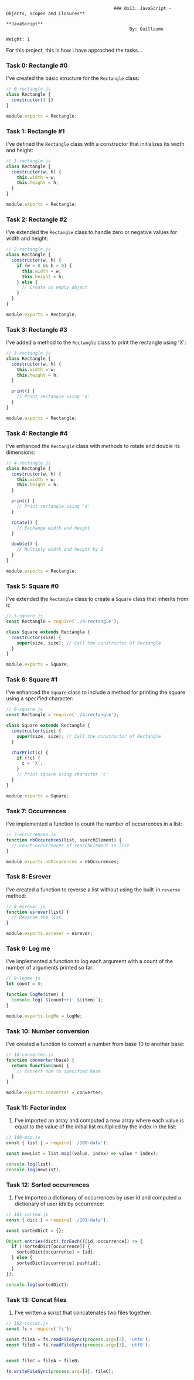                                              ### 0x13. JavaScript - Objects, Scopes and Closures**
                                                                **JavaScript** 
                                                   By: Guillaume
                                                                               Weight: 1


 For this project, this is how i have approched the tasks...



### Task 0: Rectangle #0
I've created the basic structure for the `Rectangle` class:
```javascript
// 0-rectangle.js
class Rectangle {
  constructor() {}
}

module.exports = Rectangle;
```

### Task 1: Rectangle #1
I've defined the `Rectangle` class with a constructor that initializes its width and height:
```javascript
// 1-rectangle.js
class Rectangle {
  constructor(w, h) {
    this.width = w;
    this.height = h;
  }
}

module.exports = Rectangle;
```

### Task 2: Rectangle #2
I've extended the `Rectangle` class to handle zero or negative values for width and height:
```javascript
// 2-rectangle.js
class Rectangle {
  constructor(w, h) {
    if (w > 0 && h > 0) {
      this.width = w;
      this.height = h;
    } else {
      // Create an empty object
    }
  }
}

module.exports = Rectangle;
```

### Task 3: Rectangle #3
I've added a method to the `Rectangle` class to print the rectangle using 'X':
```javascript
// 3-rectangle.js
class Rectangle {
  constructor(w, h) {
    this.width = w;
    this.height = h;
  }

  print() {
    // Print rectangle using 'X'
  }
}

module.exports = Rectangle;
```

### Task 4: Rectangle #4
I've enhanced the `Rectangle` class with methods to rotate and double its dimensions:
```javascript
// 4-rectangle.js
class Rectangle {
  constructor(w, h) {
    this.width = w;
    this.height = h;
  }

  print() {
    // Print rectangle using 'X'
  }

  rotate() {
    // Exchange width and height
  }

  double() {
    // Multiply width and height by 2
  }
}

module.exports = Rectangle;
```

### Task 5: Square #0
I've extended the `Rectangle` class to create a `Square` class that inherits from it:
```javascript
// 5-square.js
const Rectangle = require('./4-rectangle');

class Square extends Rectangle {
  constructor(size) {
    super(size, size); // Call the constructor of Rectangle
  }
}

module.exports = Square;
```

### Task 6: Square #1
I've enhanced the `Square` class to include a method for printing the square using a specified character:
```javascript
// 6-square.js
const Rectangle = require('./4-rectangle');

class Square extends Rectangle {
  constructor(size) {
    super(size, size); // Call the constructor of Rectangle
  }

  charPrint(c) {
    if (!c) {
      c = 'X';
    }
    // Print square using character 'c'
  }
}

module.exports = Square;
```

### Task 7: Occurrences
I've implemented a function to count the number of occurrences in a list:
```javascript
// 7-occurrences.js
function nbOccurences(list, searchElement) {
  // Count occurrences of searchElement in list
}

module.exports.nbOccurences = nbOccurences;
```

### Task 8: Esrever
I've created a function to reverse a list without using the built-in `reverse` method:
```javascript
// 8-esrever.js
function esrever(list) {
  // Reverse the list
}

module.exports.esrever = esrever;
```

### Task 9: Log me
I've implemented a function to log each argument with a count of the number of arguments printed so far:
```javascript
// 9-logme.js
let count = 0;

function logMe(item) {
  console.log(`${count++}: ${item}`);
}

module.exports.logMe = logMe;
```

### Task 10: Number conversion
I've created a function to convert a number from base 10 to another base:
```javascript
// 10-converter.js
function converter(base) {
  return function(num) {
    // Convert num to specified base
  }
}

module.exports.converter = converter;
```

### Task 11: Factor index
1. I've imported an array and computed a new array where each value is equal to the value of the initial list multiplied by the index in the list:
```javascript
// 100-map.js
const { list } = require('./100-data');

const newList = list.map((value, index) => value * index);

console.log(list);
console.log(newList);
```

### Task 12: Sorted occurrences
1. I've imported a dictionary of occurrences by user id and computed a dictionary of user ids by occurrence:
```javascript
// 101-sorted.js
const { dict } = require('./101-data');

const sortedDict = {};

Object.entries(dict).forEach(([id, occurrence]) => {
  if (!sortedDict[occurrence]) {
    sortedDict[occurrence] = [id];
  } else {
    sortedDict[occurrence].push(id);
  }
});

console.log(sortedDict);
```

### Task 13: Concat files
1. I've written a script that concatenates two files together:
```javascript
// 102-concat.js
const fs = require('fs');

const fileA = fs.readFileSync(process.argv[2], 'utf8');
const fileB = fs.readFileSync(process.argv[3], 'utf8');

                                                                          ** GOOD BYE ENJOYYYYYYYY **
const fileC = fileA + fileB;

fs.writeFileSync(process.argv[4], fileC);
```

